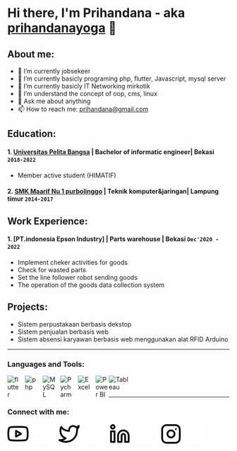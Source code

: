 # Hi there, I'm Prihandana - aka [prihandanayoga](https://www.youtube.com/channel/UC15ajfCEfJGsGv4uNqhMWAA) 👋
## About me:
- 🔭 I’m currently jobsekeer
- 🌱 I’m currently basicly programing php, flutter, Javascript, mysql server
- 🌱 I’m currently basicly IT Networking mirkotik
- 🤔 I’m understand the concept of oop, cms, linux
- 💬 Ask me about anything
- 📫 How to reach me: prihandana@gmail.com

## Education:

#### 1. [Universitas Pelita Bangsa](https://www.upb.ac.id) | Bachelor of informatic engineer| Bekasi `2018-2022`
   - Member active student (HIMATIF)
  
 #### 2. [SMK Maarif Nu 1 purbolinggo](https://smkmaarifpurbolinggo.sch.id/) | Teknik komputer&jaringan| Lampung timur `2014-2017`
  

## Work Experience:
#### 1. [PT.indonesia Epson Industry] | Parts warehouse | Bekasi `Dec'2020 - 2022`
   - Implement cheker activities for goods
   - Check for wasted parts
   - Set the line follower robot sending goods
   - The operation of the goods data collection system

## Projects:
   - Sistem perpustakaan berbasis dekstop
   - Sistem penjualan berbasis web
   - Sistem absensi karyawan berbasis web menggunakan alat RFID Arduino
---

### Languages and Tools:
[<img align="left" alt="flutter" width="30px" src="https://meterpreter.org/wp-content/uploads/2018/09/flutter.png" style="padding-right:10px;" />][webdev]
[<img align="left" alt="php" width="30px" src="https://webmentor.org/blog_images/php-logo.png" style="padding-right:10px;" />][webdev]
[<img align="left" alt="MySQL" width="30px" src="https://cdn.jsdelivr.net/gh/devicons/devicon/icons/mysql/mysql-original.svg" style="padding-right:10px;" />][webdev]
[<img align="left" alt="Pycharm" width="30px" src="https://upload.wikimedia.org/wikipedia/commons/thumb/1/1d/PyCharm_Icon.svg/220px-PyCharm_Icon.svg.png" style="padding-right:10px;" />][webdev]
[<img align="left" alt="Excel" width="30px" src="https://is2-ssl.mzstatic.com/image/thumb/Purple126/v4/a8/fd/5a/a8fd5a84-c6f1-355f-3b9f-6e86598efaa3/XCEL.png/1200x630bb.png" style="padding-right:10px;" />][webdev]
[<img align="left" alt="Power BI" width="30px" src="https://powerbi.microsoft.com/pictures/application-logos/svg/powerbi.svg" style="padding-right:0px;" />][webdev]
[<img align="left" alt="Tableau" width="50px" src="https://logos-world.net/wp-content/uploads/2021/10/Tableau-Symbol.png" style="padding-right:10px;" />][webdev]

<br />
<br />

---
### Connect with me:

[![website](./img/youtube-light.svg)](https://www.youtube.com/channel/UC22xix7qvwpYWnSQ5QEYtAQ#gh-light-mode-only)
[![website](./img/youtube-dark.svg)](https://www.youtube.com/channel/UC22xix7qvwpYWnSQ5QEYtAQ#gh-dark-mode-only)
&nbsp;&nbsp;
[![website](./img/twitter-light.svg)](https://twitter.com/prihandanayoga#gh-light-mode-only)
[![website](./img/twitter-dark.svg)](https://twitter.com/prihandanayoga#gh-dark-mode-only)
&nbsp;&nbsp;
[![website](./img/linkedin-light.svg)](https://www.linkedin.com/in/prihandana-yoga-44ab5b1a4#gh-light-mode-only)
[![website](./img/linkedin-dark.svg)](https://www.linkedin.com/in/prihandana-yoga-44ab5b1a4#gh-dark-mode-only)
&nbsp;&nbsp;
[![website](./img/instagram-light.svg)](https://instagram.com/prihandana_yoga#gh-light-mode-only)
[![website](./img/instagram-dark.svg)](https://instagram.com/prihandana_yoga#gh-dark-mode-only)



[webdev]: https://github.com/prihandanayogakusuma
